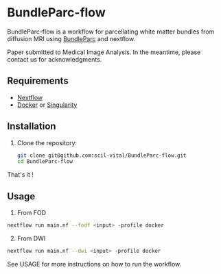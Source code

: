 # BundleParc-flow

BundleParc-flow is a workflow for parcellating white matter bundles from diffusion MRI using [BundleParc](https://github.com/scil-vital/BundleParc) and nextflow.

Paper submitted to Medical Image Analysis. In the meantime, please contact us for acknowledgments.

## Requirements

- [Nextflow](https://www.nextflow.io/)
- [Docker](https://www.docker.com/) or [Singularity](https://sylabs.io/docs/)

## Installation
1. Clone the repository:

   ```bash
   git clone git@github.com:scil-vital/BundleParc-flow.git
   cd BundleParc-flow
    ```
That's it ! 

## Usage

1. From FOD
  ```bash
  nextflow run main.nf --fodf <input> -profile docker
  ```
2. From DWI
  ```bash
  nextflow run main.nf --dwi <input> -profile docker
  ```

See USAGE for more instructions on how to run the workflow.
